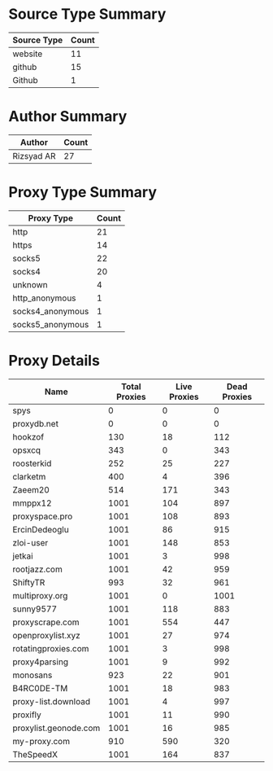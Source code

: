 # Source Type Summary

| Source Type | Count |
|-------------|-------|
| website | 11 |
| github | 15 |
| Github | 1 |


# Author Summary

| Author | Count |
|--------|-------|
| Rizsyad AR | 27 |


# Proxy Type Summary

| Proxy Type | Count |
|------------|-------|
| http | 21 |
| https | 14 |
| socks5 | 22 |
| socks4 | 20 |
| unknown | 4 |
| http_anonymous | 1 |
| socks4_anonymous | 1 |
| socks5_anonymous | 1 |


# Proxy Details

| Name | Total Proxies | Live Proxies | Dead Proxies |
|------|---------------|--------------|---------------|
| spys | 0 | 0 | 0 |
| proxydb.net | 0 | 0 | 0 |
| hookzof | 130 | 18 | 112 |
| opsxcq | 343 | 0 | 343 |
| roosterkid | 252 | 25 | 227 |
| clarketm | 400 | 4 | 396 |
| Zaeem20 | 514 | 171 | 343 |
| mmppx12 | 1001 | 104 | 897 |
| proxyspace.pro | 1001 | 108 | 893 |
| ErcinDedeoglu | 1001 | 86 | 915 |
| zloi-user | 1001 | 148 | 853 |
| jetkai | 1001 | 3 | 998 |
| rootjazz.com | 1001 | 42 | 959 |
| ShiftyTR | 993 | 32 | 961 |
| multiproxy.org | 1001 | 0 | 1001 |
| sunny9577 | 1001 | 118 | 883 |
| proxyscrape.com | 1001 | 554 | 447 |
| openproxylist.xyz | 1001 | 27 | 974 |
| rotatingproxies.com | 1001 | 3 | 998 |
| proxy4parsing | 1001 | 9 | 992 |
| monosans | 923 | 22 | 901 |
| B4RC0DE-TM | 1001 | 18 | 983 |
| proxy-list.download | 1001 | 4 | 997 |
| proxifly | 1001 | 11 | 990 |
| proxylist.geonode.com | 1001 | 16 | 985 |
| my-proxy.com | 910 | 590 | 320 |
| TheSpeedX | 1001 | 164 | 837 |
